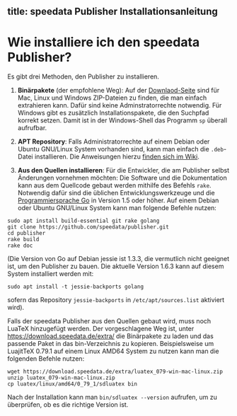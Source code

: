 title: speedata Publisher Installationsanleitung
---

# Wie installiere ich den speedata Publisher?

Es gibt drei Methoden, den Publisher zu installieren.

1. **Binärpakete** (der empfohlene Weg): Auf der [Downlaod-Seite](https://download.speedata.de/publisher/) sind für Mac, Linux und Windows ZIP-Dateien zu finden, die man einfach extrahieren kann. Dafür sind keine Adminstratorrechte notwendig. Für Windows gibt es zusätzlich Installationspakete, die den Suchpfad korrekt setzen. Damit ist in der Windows-Shell das Programm `sp` überall aufrufbar.

1. **APT Repository**: Falls Administratorrechte auf einem Debian oder Ubuntu GNU/Linux System vorhanden sind, kann man einfach die `.deb`-Datei installieren. Die Anweisungen hierzu [finden sich im Wiki](https://github.com/speedata/publisher/wiki/Linux-packages).

3. **Aus den Quellen installieren**: Für die Entwickler, die am Publisher selbst Änderungen vornehmen möchten: Die Software und die Dokumentation kann aus dem Quellcode gebaut werden mithilfe des Befehls `rake`. Notwendig dafür sind die üblichen Entwicklungswerkzeuge und die [Programmiersprache Go](https://golang.org/) in Version 1.5 oder höher. Auf einem Debian oder Ubuntu GNU/Linux System kann man folgende Befehle nutzen:


```
sudo apt install build-essential git rake golang
git clone https://github.com/speedata/publisher.git
cd publisher
rake build
rake doc
```

(Die Version von Go auf Debian jessie ist 1.3.3, die vermutlich nicht geeignet ist, um den Publisher zu bauen. Die aktuelle Version 1.6.3 kann auf diesem System installiert werden mit:
```
sudo apt install -t jessie-backports golang
```
sofern das Repository `jessie-backports` in  `/etc/apt/sources.list` aktiviert wird).

Falls der speedata Publisher aus den Quellen gebaut wird, muss noch LuaTeX hinzugefügt werden. Der vorgeschlagene Weg ist, unter <https://download.speedata.de/extra/> die Binärpakete zu laden und das passende Paket in das bin-Verzeichnis zu kopieren. Beispielsweise um LuajitTeX 0.79.1 auf einem Linux AMD64 System zu nutzen kann man die folgenden Befehle nutzen:

```
wget https://download.speedata.de/extra/luatex_079-win-mac-linux.zip
unzip luatex_079-win-mac-linux.zip
cp luatex/linux/amd64/0_79_1/sdluatex bin
```

Nach der Installation kann man `bin/sdluatex --version` aufrufen, um zu überprüfen, ob es die richtige Version ist.

